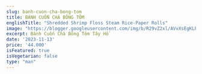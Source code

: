 ```yaml
---
slug: banh-cuon-cha-bong-tom
title: BÁNH CUỐN CHÀ BÔNG TÔM
englishTitle: "Shredded Shrimp Floss Steam Rice-Paper Rolls"
image: "https://blogger.googleusercontent.com/img/b/R29vZ2xl/AVvXsEgKLPFUPU-BtSVQu71XhYQVt1tVc5Lfl9iMI-NQH9U5ixYbZQpBEODZTbAHWH12Q9uqLyycl9jh9HcnjjnEncqVV5XUeQWcHaomHFMcSAry0i5e4Z66QXLMAxMmmx8z7FvTNaN0Rf0_BYP1jIUEVW5QT6o3gsmxaWVQ6Wd6xd9ohcFp0Q/s1600/NhanChaBongTom.jpg"
excerpt: Bánh Cuốn Chà Bông Tôm Tây Hồ 
date: '2023-11-13'
price: '44.000'
isFeatured: true
isVegetarian: false
type: "man"
---
```



